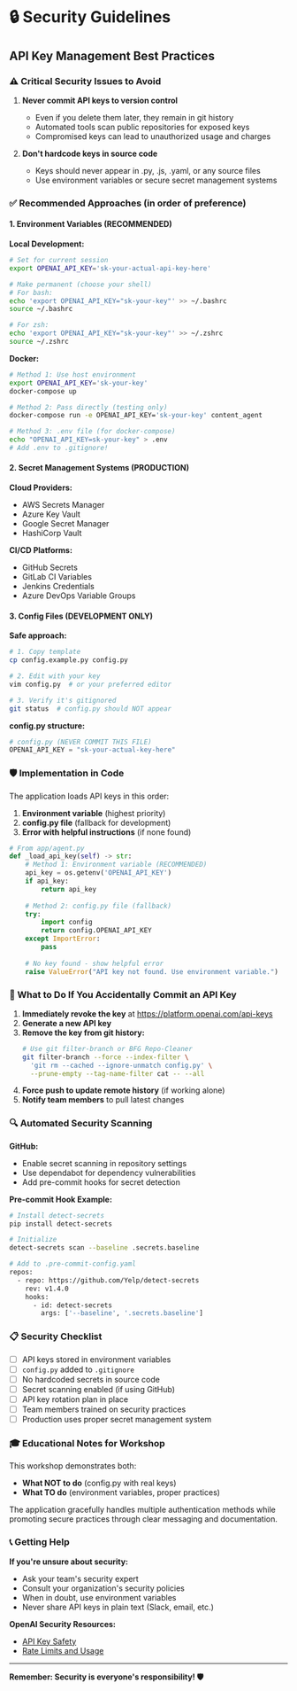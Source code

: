 # 🔒 Security Guidelines

## API Key Management Best Practices

### ⚠️ Critical Security Issues to Avoid

1. **Never commit API keys to version control**
   - Even if you delete them later, they remain in git history
   - Automated tools scan public repositories for exposed keys
   - Compromised keys can lead to unauthorized usage and charges

2. **Don't hardcode keys in source code**
   - Keys should never appear in .py, .js, .yaml, or any source files
   - Use environment variables or secure secret management systems

### ✅ Recommended Approaches (in order of preference)

#### 1. Environment Variables (RECOMMENDED)

**Local Development:**
```bash
# Set for current session
export OPENAI_API_KEY='sk-your-actual-api-key-here'

# Make permanent (choose your shell)
# For bash:
echo 'export OPENAI_API_KEY="sk-your-key"' >> ~/.bashrc
source ~/.bashrc

# For zsh:
echo 'export OPENAI_API_KEY="sk-your-key"' >> ~/.zshrc
source ~/.zshrc
```

**Docker:**
```bash
# Method 1: Use host environment
export OPENAI_API_KEY='sk-your-key'
docker-compose up

# Method 2: Pass directly (testing only)
docker-compose run -e OPENAI_API_KEY='sk-your-key' content_agent

# Method 3: .env file (for docker-compose)
echo "OPENAI_API_KEY=sk-your-key" > .env
# Add .env to .gitignore!
```

#### 2. Secret Management Systems (PRODUCTION)

**Cloud Providers:**
- AWS Secrets Manager
- Azure Key Vault
- Google Secret Manager
- HashiCorp Vault

**CI/CD Platforms:**
- GitHub Secrets
- GitLab CI Variables
- Jenkins Credentials
- Azure DevOps Variable Groups

#### 3. Config Files (DEVELOPMENT ONLY)

**Safe approach:**
```bash
# 1. Copy template
cp config.example.py config.py

# 2. Edit with your key
vim config.py  # or your preferred editor

# 3. Verify it's gitignored
git status  # config.py should NOT appear
```

**config.py structure:**
```python
# config.py (NEVER COMMIT THIS FILE)
OPENAI_API_KEY = "sk-your-actual-key-here"
```

### 🛡️ Implementation in Code

The application loads API keys in this order:

1. **Environment variable** (highest priority)
2. **config.py file** (fallback for development)
3. **Error with helpful instructions** (if none found)

```python
# From app/agent.py
def _load_api_key(self) -> str:
    # Method 1: Environment variable (RECOMMENDED)
    api_key = os.getenv('OPENAI_API_KEY')
    if api_key:
        return api_key
    
    # Method 2: config.py file (fallback)
    try:
        import config
        return config.OPENAI_API_KEY
    except ImportError:
        pass
    
    # No key found - show helpful error
    raise ValueError("API key not found. Use environment variable.")
```

### 🚨 What to Do If You Accidentally Commit an API Key

1. **Immediately revoke the key** at https://platform.openai.com/api-keys
2. **Generate a new API key**
3. **Remove the key from git history:**
   ```bash
   # Use git filter-branch or BFG Repo-Cleaner
   git filter-branch --force --index-filter \
     'git rm --cached --ignore-unmatch config.py' \
     --prune-empty --tag-name-filter cat -- --all
   ```
4. **Force push to update remote history** (if working alone)
5. **Notify team members** to pull latest changes

### 🔍 Automated Security Scanning

**GitHub:**
- Enable secret scanning in repository settings
- Use dependabot for dependency vulnerabilities
- Add pre-commit hooks for secret detection

**Pre-commit Hook Example:**
```bash
# Install detect-secrets
pip install detect-secrets

# Initialize
detect-secrets scan --baseline .secrets.baseline

# Add to .pre-commit-config.yaml
repos:
  - repo: https://github.com/Yelp/detect-secrets
    rev: v1.4.0
    hooks:
      - id: detect-secrets
        args: ['--baseline', '.secrets.baseline']
```

### 📋 Security Checklist

- [ ] API keys stored in environment variables
- [ ] `config.py` added to `.gitignore`
- [ ] No hardcoded secrets in source code
- [ ] Secret scanning enabled (if using GitHub)
- [ ] API key rotation plan in place
- [ ] Team members trained on security practices
- [ ] Production uses proper secret management system

### 🎓 Educational Notes for Workshop

This workshop demonstrates both:
- **What NOT to do** (config.py with real keys)
- **What TO do** (environment variables, proper practices)

The application gracefully handles multiple authentication methods while promoting secure practices through clear messaging and documentation.

### 📞 Getting Help

**If you're unsure about security:**
- Ask your team's security expert
- Consult your organization's security policies
- When in doubt, use environment variables
- Never share API keys in plain text (Slack, email, etc.)

**OpenAI Security Resources:**
- [API Key Safety](https://platform.openai.com/docs/guides/safety-best-practices)
- [Rate Limits and Usage](https://platform.openai.com/docs/guides/rate-limits)

---

**Remember: Security is everyone's responsibility! 🛡️** 